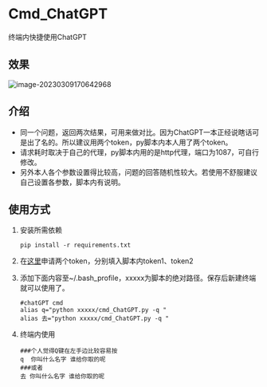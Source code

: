 # Cmd_ChatGPT
终端内快捷使用ChatGPT

## 效果

![image-20230309170642968](https://cdn.jsdelivr.net/gh/klearcc/pic/img202303091706999.png)

## 介绍

* 同一个问题，返回两次结果，可用来做对比。因为ChatGPT一本正经说瞎话可是出了名的。所以建议用两个token，py脚本内本人用了两个token。
* 请求耗时取决于自己的代理，py脚本内用的是http代理，端口为1087，可自行修改。
* 另外本人各个参数设置得比较高，问题的回答随机性较大。若使用不舒服建议自己设置各参数，脚本内有说明。

## 使用方式

1. 安装所需依赖

    ```
    pip install -r requirements.txt
    ```

    

2. 在[这里](https://platform.openai.com/account/api-keys)申请两个token，分别填入脚本内token1、token2

3. 添加下面内容至~/.bash_profile，xxxxx为脚本的绝对路径。保存后新建终端就可以使用了。

    ```
    #chatGPT cmd
    alias q="python xxxxx/cmd_ChatGPT.py -q "
    alias 去="python xxxxx/cmd_ChatGPT.py -q "
    ```

4. 终端内使用

    ```
    ###个人觉得Q键在左手边比较容易按
    q  你叫什么名字 谁给你取的呢
    ###或者
    去 你叫什么名字 谁给你取的呢
    ```

    
